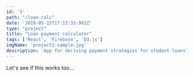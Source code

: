 ```yaml
---
id: '3'
path: "/loan-calc"
date: '2019-05-15T17:12:33.962Z'
type: "project"
title: "Loan payment calculator"
tags: ['React', 'Firebase', 'D3.js']
imgName: 'project1-sample.jpg'
description: 'App for deriving payment strategies for student loans'
---
```


Let's see if this works too...
